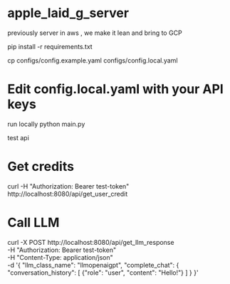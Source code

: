 # apple_laid_g_server
previously server in aws , we make it lean and bring to GCP

pip install -r requirements.txt


cp configs/config.example.yaml configs/config.local.yaml
# Edit config.local.yaml with your API keys

run locally
python main.py



test api

# Get credits
curl -H "Authorization: Bearer test-token" http://localhost:8080/api/get_user_credit

# Call LLM
curl -X POST http://localhost:8080/api/get_llm_response \
  -H "Authorization: Bearer test-token" \
  -H "Content-Type: application/json" \
  -d '{
    "llm_class_name": "llmopenaigpt",
    "complete_chat": {
      "conversation_history": [
        {"role": "user", "content": "Hello!"}
      ]
    }
  }'
